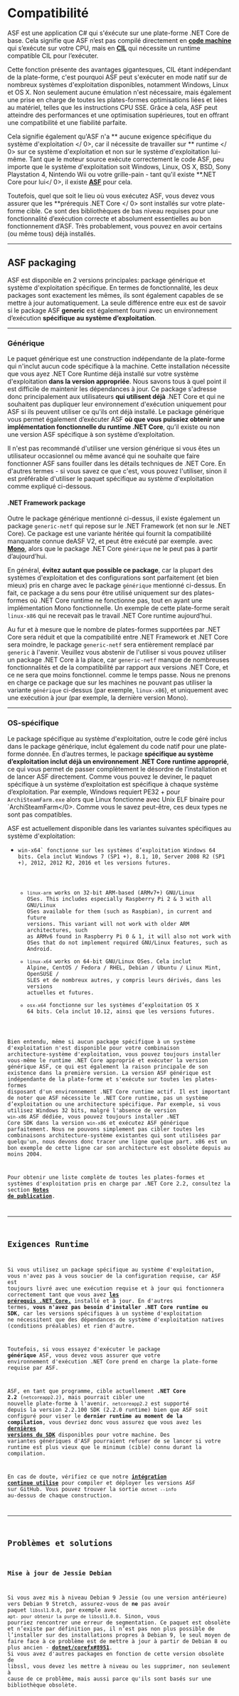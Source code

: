 # Compatibilité

ASF est une application C# qui s'éxécute sur une plate-forme .NET Core de base. Cela signifie que ASF n’est pas compilé directement en **[code machine](https://en.wikipedia.org/wiki/Machine_code)** qui s’exécute sur votre CPU, mais en **[CIL](https://en.wikipedia.org/wiki/Common_Intermediate_Language)** qui nécessite un runtime compatible CIL pour l’exécuter.

Cette fonction présente des avantages gigantesques, CIL étant indépendant de la plate-forme, c'est pourquoi ASF peut s'exécuter en mode natif sur de nombreux systèmes d'exploitation disponibles, notamment Windows, Linux et OS X. Non seulement aucune émulation n'est nécessaire, mais également une prise en charge de toutes les plates-formes optimisations liées et liées au matériel, telles que les instructions CPU SSE. Grâce à cela, ASF peut atteindre des performances et une optimisation supérieures, tout en offrant une compatibilité et une fiabilité parfaite.

Cela signifie également qu'ASF n'a ** aucune exigence spécifique du système d'exploitation </ 0>, car il nécessite de travailler sur ** runtime </ 0> sur ce système d'exploitation et non sur le système d'exploitation lui-même. Tant que le moteur source exécute correctement le code ASF, peu importe que le système d'exploitation soit Windows, Linux, OS X, BSD, Sony Playstation 4, Nintendo Wii ou votre grille-pain - tant qu'il existe **.NET Core pour lui</ 0>, il existe **[ASF](https://github.com/JustArchiNET/ArchiSteamFarm/releases/latest)** pour cela.</p> 

Toutefois, quel que soit le lieu où vous exécutez ASF, vous devez vous assurer que les **prérequis .NET Core </ 0> sont installés sur votre plate-forme cible. Ce sont des bibliothèques de bas niveau requises pour une fonctionnalité d’exécution correcte et absolument essentielles au bon fonctionnement d’ASF. Très probablement, vous pouvez en avoir certains (ou même tous) déjà installés.</p> 

* * *

## ASF packaging

ASF est disponible en 2 versions principales: package générique et système d'exploitation spécifique. En termes de fonctionnalité, les deux packages sont exactement les mêmes, ils sont également capables de se mettre à jour automatiquement. La seule différence entre eux est de savoir si le package ASF **generic** est également fourni avec un environnement d’exécution **spécifique au système d’exploitation**.

* * *

### Générique 

Le paquet générique est une construction indépendante de la plate-forme qui n'inclut aucun code spécifique à la machine. Cette installation nécessite que vous ayez .NET Core Runtime déjà installé sur votre système d'exploitation **dans la version appropriée**. Nous savons tous à quel point il est difficile de maintenir les dépendances à jour. Ce package s'adresse donc principalement aux utilisateurs **qui utilisent déjà** .NET Core et qui ne souhaitent pas dupliquer leur environnement d'exécution uniquement pour ASF si ils peuvent utiliser ce qu'ils ont déjà installé. Le package générique vous permet également d’exécuter ASF **où que vous puissiez obtenir une implémentation fonctionnelle du runtime .NET Core**, qu’il existe ou non une version ASF spécifique à son système d’exploitation.

Il n'est pas recommandé d'utiliser une version générique si vous êtes un utilisateur occasionnel ou même avancé qui ne souhaite que faire fonctionner ASF sans fouiller dans les détails techniques de .NET Core. En d'autres termes - si vous savez ce que c'est, vous pouvez l'utiliser, sinon il est préférable d'utiliser le paquet spécifique au système d'exploitation comme expliqué ci-dessous.

#### .NET Framework package 

Outre le package générique mentionné ci-dessus, il existe également un package `generic-netf` qui repose sur le .NET Framework (et non sur le .NET Core). Ce package est une variante héritée qui fournit la compatibilité manquante connue deASF V2, et peut être exécuté par exemple. avec **[Mono](https://www.mono-project.com)**, alors que le package .NET Core `générique` ne le peut pas à partir d’aujourd’hui.

En général, **évitez autant que possible ce package**, car la plupart des systèmes d'exploitation et des configurations sont parfaitement (et bien mieux) pris en charge avec le package `générique` mentionné ci-dessus. En fait, ce package a du sens pour être utilisé uniquement sur des plates-formes où .NET Core runtime ne fonctionne pas, tout en ayant une implémentation Mono fonctionnelle. Un exemple de cette plate-forme serait `linux-x86` qui ne recevait pas le travail .NET Core runtime aujourd’hui.

Au fur et à mesure que le nombre de plates-formes supportées par .NET Core sera réduit et que la compatibilité entre .NET Framework et .NET Core sera moindre, le package `generic-netf` sera entièrement remplacé par `generic` à l'avenir. Veuillez vous abstenir de l'utiliser si vous pouvez utiliser un package .NET Core à la place, car `generic-netf` manque de nombreuses fonctionnalités et de la compatibilité par rapport aux versions .NET Core, et ce ne sera que moins fonctionnel. comme le temps passe. Nous ne prenons en charge ce package que sur les machines ne pouvant pas utiliser la variante `générique` ci-dessus (par exemple, `linux-x86`), et uniquement avec une exécution à jour (par exemple, la dernière version Mono).

* * *

### OS-spécifique

Le package spécifique au système d'exploitation, outre le code géré inclus dans le package générique, inclut également du code natif pour une plate-forme donnée. En d’autres termes, le package **spécifique au système d’exploitation inclut déjà un environnement .NET Core runtime approprié**, ce qui vous permet de passer complètement le désordre de l’installation et de lancer ASF directement. Comme vous pouvez le deviner, le paquet spécifique à un système d’exploitation est spécifique à chaque système d’exploitation. Par exemple, Windows requiert PE32 + pour `ArchiSteamFarm.exe` alors que Linux fonctionne avec Unix ELF</code> binaire pour `ArchiSteamFarm</0>. Comme vous le savez peut-être, ces deux types ne sont pas compatibles.</p>

<p>ASF est actuellement disponible dans les variantes suivantes spécifiques au système d'exploitation:</p>

<ul>
<li><code>win-x64` fonctionne sur les systèmes d’exploitation Windows 64 bits. Cela inclut Windows 7 (SP1 +), 8.1, 10, Server 2008 R2 (SP1 +), 2012, 2012 R2, 2016 et les versions futures.</li> 

- `linux-arm` works on 32-bit ARM-based (ARMv7+) GNU/Linux OSes. This includes especially Raspberry Pi 2 & 3 with all GNU/Linux OSes available for them (such as Raspbian), in current and future versions. This variant will not work with older ARM architectures, such as ARMv6 found in Raspberry Pi 0 & 1, it will also not work with OSes that do not implement required GNU/Linux features, such as Android.
- `linux-x64` works on 64-bit GNU/Linux OSes. Cela inclut Alpine, CentOS / Fedora / RHEL, Debian / Ubuntu / Linux Mint, OpenSUSE / SLES et de nombreux autres, y compris leurs dérivés, dans les versions actuelles et futures.
- `osx-x64` fonctionne sur les systèmes d’exploitation OS X 64 bits. Cela inclut 10.12, ainsi que les versions futures.</ul> 

Bien entendu, même si aucun package spécifique à un système d'exploitation n'est disponible pour votre combinaison architecture-système d'exploitation, vous pouvez toujours installer vous-même le runtime .NET Core approprié et exécuter la version générique ASF, ce qui est également la raison principale de son existence dans la première version. La version ASF générique est indépendante de la plate-forme et s'exécute sur toutes les plates-formes disposant d'un environnement .NET Core runtime actif. Il est important de noter que ASF nécessite le .NET Core runtime, pas un système d’exploitation ou une architecture spécifique. Par exemple, si vous utilisez Windows 32 bits, malgré l'absence de version `win-x86` ASF dédiée, vous pouvez toujours installer .NET Core SDK dans la version `win-x86` et exécutez ASF générique parfaitement. Nous ne pouvons simplement pas cibler toutes les combinaisons architecture-système existantes qui sont utilisées par quelqu'un, nous devons donc tracer une ligne quelque part. x86 est un bon exemple de cette ligne car son architecture est obsolète depuis au moins 2004.

Pour obtenir une liste complète de toutes les plates-formes et systèmes d'exploitation pris en charge par .NET Core 2.2, consultez la section **[Notes de publication](https://github.com/dotnet/core/blob/master/release-notes/2.2/2.2-supported-os.md)**.

* * *

## Exigences Runtime

Si vous utilisez un package spécifique au système d'exploitation, vous n'avez pas à vous soucier de la configuration requise, car ASF est toujours livré avec une exécution requise et à jour qui fonctionnera correctement tant que vous avez **[les prérequis .NET Core.](https://github.com/dotnet/core/blob/master/Documentation/prereqs.md)** installé et à jour. En d'autres termes, **vous n'avez pas besoin d'installer .NET Core runtime ou SDK**, car les versions spécifiques à un système d'exploitation ne nécessitent que des dépendances de système d'exploitation natives (conditions préalables) et rien d'autre.

Toutefois, si vous essayez d'exécuter le package **générique** ASF, vous devez vous assurer que votre environnement d'exécution .NET Core prend en charge la plate-forme requise par ASF.

ASF, en tant que programme, cible actuellement **.NET Core 2.2** (`netcoreapp2.2`), mais pourrait cibler une nouvelle plate-forme à l'avenir. `netcoreapp2.2` est supporté depuis la version 2.2.100 SDK (2.2.0 runtime) bien que ASF soit configuré pour viser le **dernier runtime au moment de la compilation**, vous devriez donc vous assurez que vous avez les **[dernières versions du SDK](https://www.microsoft.com/net/download)** disponibles pour votre machine. Des variantes génériques d'ASF pourraient refuser de se lancer si votre runtime est plus vieux que le minimum (cible) connu durant la compilation.

En cas de doute, vérifiez ce que notre **[intégration continue utilise](https://ci.appveyor.com/project/JustArchi/ArchiSteamFarm)** pour compiler et déployer les versions ASF sur GitHub. Vous pouvez trouver la sortie `dotnet --info` au-dessus de chaque construction.

* * *

## Problèmes et solutions

### Mise à jour de Jessie Debian

Si vous avez mis à niveau Debian 9 Jessie (ou une version antérieure) vers Debian 9 Stretch, assurez-vous de **ne** pas avoir paquet `libssl1.0.0`, par exemple avec `apt- pour obtenir la purge de libssl1.0.0`. Sinon, vous pourriez rencontrer une erreur de segmentation. Ce paquet est obsolète et n’existe par définition pas, il n’est pas non plus possible de l’installer sur des installations propres à Debian 9, le seul moyen de faire face à ce problème est de mettre à jour à partir de Debian 8 ou plus ancien - **[dotnet/corefx#8951](https://github.com/dotnet/corefx/issues/8951#issuecomment-314455190)**. Si vous avez d'autres packages en fonction de cette version obsolète de libssl, vous devez les mettre à niveau ou les supprimer, non seulement à cause de ce problème, mais aussi parce qu'ils sont basés sur une bibliothèque obsolète.